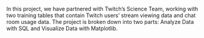 In this project, we have partnered with Twitch’s Science Team, working with two training tables that contain Twitch users’ stream viewing data and chat room usage data. The project is broken down into two parts: Analyze Data with SQL and Visualize Data with Matplotlib.
